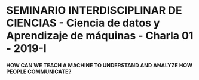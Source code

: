# SEMINARIO INTERDISCIPLINAR DE CIENCIAS - Ciencia de datos y Aprendizaje de máquinas - Charla 01 - 2019-I

#### HOW CAN WE TEACH A MACHINE TO UNDERSTAND AND ANALYZE HOW PEOPLE COMMUNICATE?

